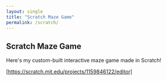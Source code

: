```yaml
---
layout: single
title: "Scratch Maze Game"
permalink: /scratch/
---
```


## Scratch Maze Game

Here's my custom-built interactive maze game made in Scratch!

[https://scratch.mit.edu/projects/1159846122/editor]
